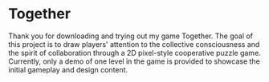 # Together
Thank you for downloading and trying out my game Together. The goal of this project is to draw players' attention to the collective consciousness and the spirit of collaboration through a 2D pixel-style cooperative puzzle game. Currently, only a demo of one level in the game is provided to showcase the initial gameplay and design content. 
